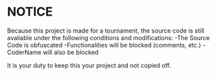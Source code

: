 # NOTICE

Because this project is made for a tournament, the source code is 
still avaliable under the following conditions and modifications:
-The Source Code is obfuscated
-Functionalities will be blocked (comments, etc.)
-CoderName will also be blocked

It is your duty to keep this your project and not copied off.